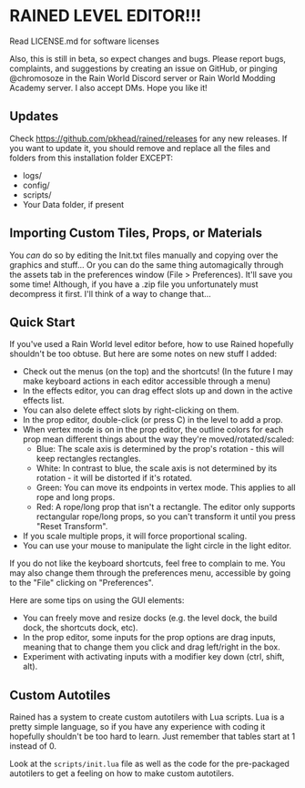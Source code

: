 # RAINED LEVEL EDITOR!!!

Read LICENSE.md for software licenses

Also, this is still in beta, so expect changes and bugs. Please report bugs, complaints, and suggestions by creating an issue on GitHub, or pinging @chromosoze in the Rain World Discord server or Rain World Modding Academy server. I also accept DMs. Hope you like it!

## Updates
Check https://github.com/pkhead/rained/releases for any new releases. If you want to update it, you should remove and replace all the files and folders from this installation folder EXCEPT:
- logs/
- config/
- scripts/
- Your Data folder, if present

## Importing Custom Tiles, Props, or Materials
You *can* do so by editing the Init.txt files manually and copying over the graphics and stuff... Or you can do the same thing automagically through the assets tab in the preferences window (File > Preferences). It'll save you some time! Although, if you have a .zip file you unfortunately must decompress it first. I'll think of a way to change that... 

## Quick Start
If you've used a Rain World level editor before, how to use Rained hopefully shouldn't be too obtuse. But here are some notes on new stuff I added:
- Check out the menus (on the top) and the shortcuts!
  (In the future I may make keyboard actions in each editor accessible through a menu)
- In the effects editor, you can drag effect slots up and down in the active effects list.
- You can also delete effect slots by right-clicking on them.
- In the prop editor, double-click (or press C) in the level to add a prop.
- When vertex mode is on in the prop editor, the outline colors for each prop mean different things about the way they're moved/rotated/scaled:
  - Blue: The scale axis is determined by the prop's rotation - this will keep rectangles rectangles.
  - White: In contrast to blue, the scale axis is not determined by its rotation - it will be distorted if it's rotated.
  - Green: You can move its endpoints in vertex mode. This applies to all rope and long props.
  - Red: A rope/long prop that isn't a rectangle. The editor only supports rectangular rope/long props, so you can't transform it until you press "Reset Transform".
- If you scale multiple props, it will force proportional scaling.
- You can use your mouse to manipulate the light circle in the light editor.

If you do not like the keyboard shortcuts, feel free to complain to me. You may also change them through the preferences menu,
accessible by going to the "File" clicking on "Preferences".

Here are some tips on using the GUI elements:
- You can freely move and resize docks (e.g. the level dock, the build dock, the shortcuts dock, etc).
- In the prop editor, some inputs for the prop options are drag inputs, meaning that to change them you
  click and drag left/right in the box.
- Experiment with activating inputs with a modifier key down (ctrl, shift, alt).

## Custom Autotiles
Rained has a system to create custom autotilers with Lua scripts. Lua is a pretty simple language, so if you have any experience with coding it hopefully shouldn't be too hard to learn. Just remember that tables start at 1 instead of 0.

Look at the `scripts/init.lua` file as well as the code for the pre-packaged autotilers to get a feeling on how to make custom autotilers.
